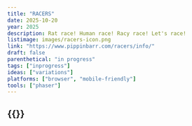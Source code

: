 ```yaml
---
title: "RACERS"
date: 2025-10-20
year: 2025
description: Rat race! Human race! Racy race! Let's race!
listimage: images/racers-icon.png
link: "https://www.pippinbarr.com/racers/info/"
draft: false
parenthetical: "in progress"
tags: ["inprogress"]
ideas: ["variations"]
platforms: ["browser", "mobile-friendly"]
tools: ["phaser"]
---
```


## {{<param title >}}
